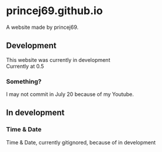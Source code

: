 # princej69.github.io
A website made by princej69.

## Development
This website was currently in development
<br>
Currently at 0.5

### Something?
I may not commit in July 20 because of my Youtube.

## In development
### Time & Date
Time & Date, currently gitignored, because of in development
